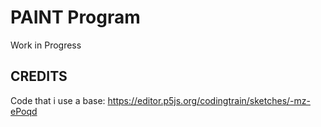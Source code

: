 # PAINT Program
Work in Progress

## CREDITS
Code that i use a base: https://editor.p5js.org/codingtrain/sketches/-mz-ePoqd

